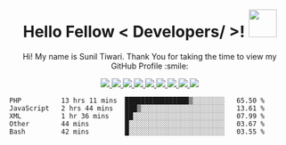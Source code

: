 <!-- <div align="center">
<img width="100%" height="300px" src="https://cdn.pixabay.com/photo/2016/11/30/20/44/computer-1873831_960_720.png" alt="cover" />
</div> -->
<h1 align="center"> Hello Fellow < Developers/ >! <img src = "https://raw.githubusercontent.com/MartinHeinz/MartinHeinz/master/wave.gif" width = 50px> </h1>
<div align="center" size='20px'> Hi! My name is Sunil Tiwari. Thank You for taking the time to view my GitHub Profile :smile: </div>
<!-- Social Section -->
<p align="center">

<p align="center">
  <a href= "https://github.com/tiwarisunil/">
    <img src="https://img.icons8.com/material-outlined/30/689d6a/source-code.png"/>
  </a>
  <a href= "https://www.linkedin.com/in/sunil-tiwari-swe/">
    <img src="https://img.icons8.com/material-outlined/30/689d6a/linkedin.png"/>
  </a>
  <a href= "https://twitter.com/_suniltiwari">
    <img src="https://img.icons8.com/material-outlined/30/689d6a/twitter.png"/>
  </a>
  <a href= "https://suniltiwari.dev">
    <img src="https://img.icons8.com/material-outlined/30/689d6a/geography.png"/>
  </a>
  <a href="https://www.buymeacoffee.com/suniltiwari">
    <img src="https://img.icons8.com/material-outlined/30/689d6a/cafe.png"/>
  </a>
  <a href="https://drive.google.com/file/d/1HWX1cHplaSt6nuXYtUGboEcIlbtBvsu4/view">
    <img src="https://img.icons8.com/material-outlined/30/689d6a/parse-from-clipboard.png"/>
  </a>
  <a href="mailto:contact@suniltiwari.dev">
    <img src="https://img.icons8.com/ios-glyphs/30/689d6a/physics.png"/>
  </a>
  <a href="https://tiwarisunil.medium.com">
    <img src="https://img.icons8.com/ios-filled/30/689d6a/medium-new.png"/>
  </a>
  <a href="https://stackoverflow.com/users/13657806/sunil-tiwari">
    <img src="https://img.icons8.com/metro/26/689d6a/stackoverflow.png"/>
  </a>

  
</p>

<!--START_SECTION:waka-->
```text
PHP          13 hrs 11 mins  ████████████████▒░░░░░░░░   65.50 % 
JavaScript   2 hrs 44 mins   ███▒░░░░░░░░░░░░░░░░░░░░░   13.61 % 
XML          1 hr 36 mins    ██░░░░░░░░░░░░░░░░░░░░░░░   07.99 % 
Other        44 mins         █░░░░░░░░░░░░░░░░░░░░░░░░   03.67 % 
Bash         42 mins         █░░░░░░░░░░░░░░░░░░░░░░░░   03.55 % 
```
<!--END_SECTION:waka-->
